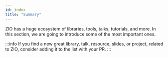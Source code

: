 ```yaml
---
id: index
title: "Summary"
---
```


ZIO has a huge ecosystem of libraries, tools, talks, tutorials, and more. In this section, we are going to introduce some of the most important ones.

:::info
If you find a new great library, talk, resource, slides, or project, related to ZIO, consider adding it to the list with your PR.
:::
